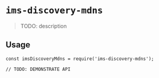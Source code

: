 # `ims-discovery-mdns`

> TODO: description

## Usage

```
const imsDiscoveryMdns = require('ims-discovery-mdns');

// TODO: DEMONSTRATE API
```
